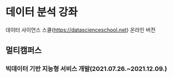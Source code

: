# 데이터 분석 강좌
데이터 사이언스 스쿨(https://datascienceschool.net) 온라인 버전

## 멀티캠퍼스
### 빅데이터 기반 지능형 서비스 개발(2021.07.26.~2021.12.09.)